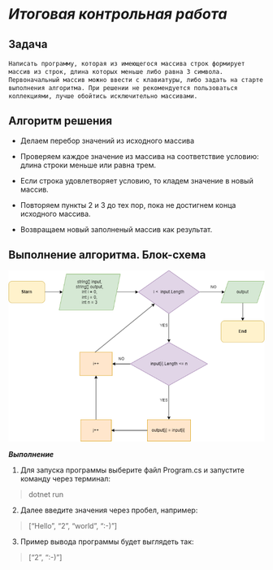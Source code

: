 # **_Итоговая контрольная работа_** #


## **Задача** ##

    Написать программу, которая из имеющегося массива строк формирует массив из строк, длина которых меньше либо равна 3 символа. Первоначальный массив можно ввести с клавиатуры, либо задать на старте выполнения алгоритма. При решении не рекомендуется пользоваться коллекциями, лучше обойтись исключительно массивами.

## **Алгоритм решения** ##

* Делаем перебор значений из исходного массива

* Проверяем каждое значение из массива на соответствие условию: длина строки меньше или равна трем.
* Если строка удовлетворяет условию, то кладем значение в новый массив.
* Повторяем пункты 2 и 3 до тех пор, пока не достигнем конца исходного массива.
* Возвращаем новый заполненый массив как результат.

## **Выполнение алгоритма. Блок-схема** ##

![Диаграмма](diagram.png)

***Выполнение***

1. Для запуска программы выберите файл Program.cs и запустите команду через терминал:
    
 >  dotnet run

2. Далее введите значения через пробел, например:

 >  [“Hello”, “2”, “world”, “:-)”]

3. Пример вывода программы будет выглядеть так:

> [“2”, “:-)”]
